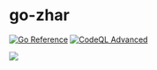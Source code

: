# go-zhar

[![Go Reference](https://pkg.go.dev/badge/github.com/ciazhar/go-zhar.svg)](https://pkg.go.dev/github.com/ciazhar/go-zhar)
[![CodeQL Advanced](https://github.com/ciazhar/go-zhar/actions/workflows/codeql.yml/badge.svg)](https://github.com/ciazhar/go-zhar/actions/workflows/codeql.yml)

![](https://og-ciazhar.vercel.app//api?title=go-zhar&description=How+I+Craft+Golang+Code+Is+Documented+Here&information=%40ciazhar)